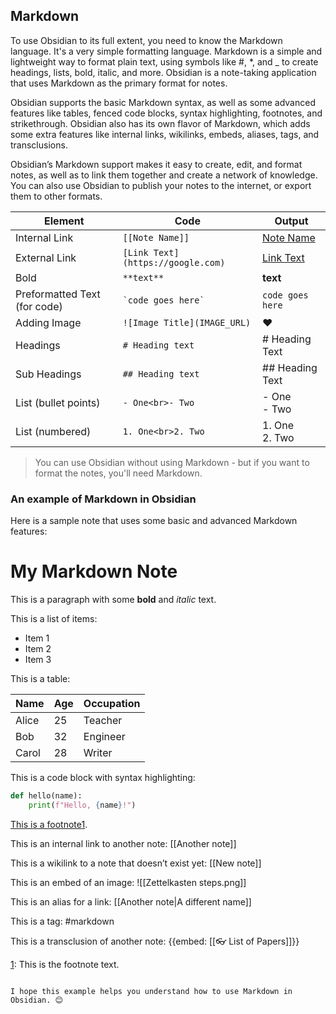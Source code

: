 ## Markdown 
To use Obsidian to its full extent, you need to know the Markdown language. It's a very simple formatting language. Markdown is a simple and lightweight way to format plain text, using symbols like #, *, and _ to create headings, lists, bold, italic, and more. Obsidian is a note-taking application that uses Markdown as the primary format for notes.

Obsidian supports the basic Markdown syntax, as well as some advanced features like tables, fenced code blocks, syntax highlighting, footnotes, and strikethrough. Obsidian also has its own flavor of Markdown, which adds some extra features like internal links, wikilinks, embeds, aliases, tags, and transclusions.

Obsidian’s Markdown support makes it easy to create, edit, and format notes, as well as to link them together and create a network of knowledge. You can also use Obsidian to publish your notes to the internet, or export them to other formats.

| Element                     | Code                            | Output                         |
|-----------------------------|---------------------------------|--------------------------------|
| Internal Link               | `[[Note Name]]`                 | [Note Name](#markdown)          |
| External Link               | `[Link Text](https://google.com)`| [Link Text](https://google.com) |
| Bold                        | `**text**`                      | **text**                       |
| Preformatted Text (for code)| `` `code goes here` ``           | `code goes here`                |
| Adding Image                | `![Image Title](IMAGE_URL)`      | ❤                              |
| Headings                    | `# Heading text`                 | # Heading Text                 |
| Sub Headings                | `## Heading text`                | ## Heading Text                |
| List (bullet points)        | `- One<br>- Two`                 | - One<br>- Two                 |
| List (numbered)             | `1. One<br>2. Two`               | 1. One<br>2. Two               |

>You can use Obsidian without using Markdown - but if you want to format the notes, you'll need Markdown.

### An example of Markdown in Obsidian
Here is a sample note that uses some basic and advanced Markdown features:


# My Markdown Note

This is a paragraph with some **bold** and *italic* text.

This is a list of items:

- Item 1
- Item 2
- Item 3

This is a table:

| Name | Age | Occupation |
| ---- | --- | ---------- |
| Alice | 25 | Teacher |
| Bob | 32 | Engineer |
| Carol | 28 | Writer |

This is a code block with syntax highlighting:

```python
def hello(name):
    print(f"Hello, {name}!")
````

[This is a footnote](https://help.obsidian.md/Editing+and+formatting/Basic+formatting+syntax)[1](https://help.obsidian.md/Editing+and+formatting/Basic+formatting+syntax).

This is an internal link to another note: [[Another note]]

This is a wikilink to a note that doesn’t exist yet: [[New note]]

This is an embed of an image: ![[Zettelkasten steps.png]]

This is an alias for a link: [[Another note|A different name]]

This is a tag: #markdown

This is a transclusion of another note: {{embed: [[👓 List of Papers]]}}

[](https://help.obsidian.md/Editing+and+formatting/Basic+formatting+syntax)[1](https://help.obsidian.md/Editing+and+formatting/Basic+formatting+syntax): This is the footnote text.

```

I hope this example helps you understand how to use Markdown in Obsidian. 😊
```